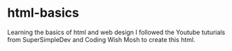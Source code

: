 # html-basics

Learning the basics of html and web design I followed the Youtube tuturials from SuperSimpleDev and Coding Wish Mosh to create this html.
